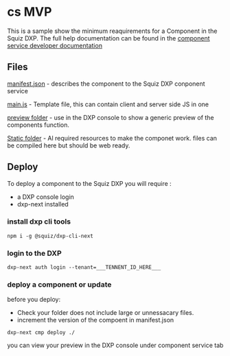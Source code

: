 # cs MVP

This is a sample show the minimum reaquirements for a Component in the Squiz DXP.
The full help documentation can be found in the [component service developer documentation](https://docs.squiz.net/component-service/latest/index.html)

## Files

[manifest.json](https://docs.squiz.net/component-service/latest/getting-started/file-structure.html#manifest-file) - describes the component to the Squiz DXP conponent service

[main.js](https://docs.squiz.net/component-service/latest/getting-started/file-structure.html#javascript-files) - Template file, this can contain client and server side JS in one

[preview folder](https://docs.squiz.net/component-service/latest/getting-started/file-structure.html#preview-files) - use in the DXP console to show a generic preview of the components function.

[Static folder](https://docs.squiz.net/component-service/latest/getting-started/file-structure.html#static-files) - Al required resources to make the componet work. files can be compiled here but should be web ready.





## Deploy

To deploy a component to the Squiz DXP you will require :
- a DXP console login 
- dxp-next installed

### install dxp cli tools
```
npm i -g @squiz/dxp-cli-next
```

### login to the DXP

```
dxp-next auth login --tenant=___TENNENT_ID_HERE___
```

### deploy a component or update

before you deploy:
- Check your folder does not include large or unnessacary files.
- increment the version of the compoent in manifest.json

```
dxp-next cmp deploy ./
```

you can view your preview in the DXP console under component service tab